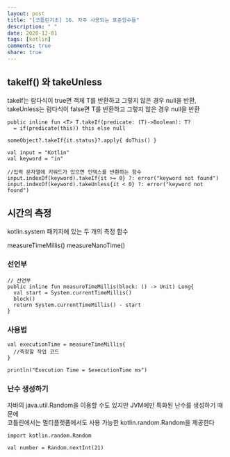 ```yaml
---
layout: post
title: "[코틀린기초] 16. 자주 사용되는 표준함수들"
description: " "
date: 2020-12-01
tags: [kotlin]
comments: true
share: true
---    
```



## takeIf() 와 takeUnless  

takeIf는 람다식이 true면 객체 T를 반환하고 그렇지 않은 경우 null을 반환,  
takeUnless는 람다식이 false면 T를 반환하고 그렇지 않은 경우 null을 반환  

```
public inline fun <T> T.takeIf(predicate: (T)->Boolean): T?
  = if(predicate(this)) this else null
```

```
someObject?.takeIf{it.status}?.apply{ doThis() }
```

```
val input = "Kotlin"
val keyword = "in"

//입력 문자열에 키워드가 있으면 인덱스를 반환하는 함수
input.indexOf(keyword).takeIf{it >= 0} ?: error("keyword not found")
input.indexOf(keyword).takeUnless{it < 0} ?: error("keyword not found")
```

## 시간의 측정  

kotlin.system 패키지에 있는 두 개의 측정 함수  

measureTimeMillis() measureNanoTime()  

### 선언부 

```
// 선언부 
public inline fun measureTimeMillis(block: () -> Unit) Long{
  val start = System.currentTimeMillis()
  block()
  return System.currentTimeMillis() - start
}

```

### 사용법


```
val executionTime = measureTimeMillis{
  //측정할 작업 코드
}

println("Execution Time = $executionTime ms")

```

### 난수 생성하기  

자바의 java.util.Random을 이용할 수도 있지만 JVM에만 특화된 난수를 생성하기 때문에  
코틀린에서는 멀티플랫폼에서도 사용 가능한 kotlin.random.Random을 제공한다  

```
import kotlin.random.Random

val number = Random.nextInt(21)
```
